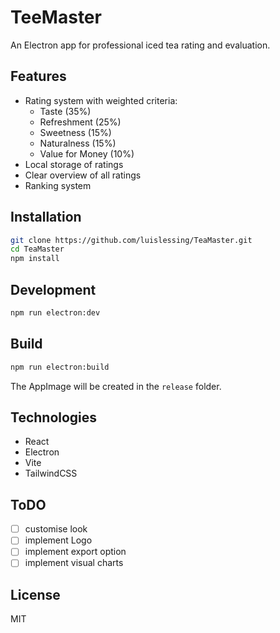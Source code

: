 # TeeMaster

An Electron app for professional iced tea rating and evaluation.

## Features

- Rating system with weighted criteria:
  - Taste (35%)
  - Refreshment (25%)
  - Sweetness (15%)
  - Naturalness (15%)
  - Value for Money (10%)
- Local storage of ratings
- Clear overview of all ratings
- Ranking system

## Installation

```bash
git clone https://github.com/luislessing/TeaMaster.git
cd TeaMaster
npm install
```

## Development

```bash
npm run electron:dev
```

## Build

```bash
npm run electron:build
```

The AppImage will be created in the `release` folder.

## Technologies

- React
- Electron
- Vite
- TailwindCSS

## ToDO
- [ ] customise look
- [ ] implement Logo
- [ ] implement export option
- [ ] implement visual charts 

## License

MIT